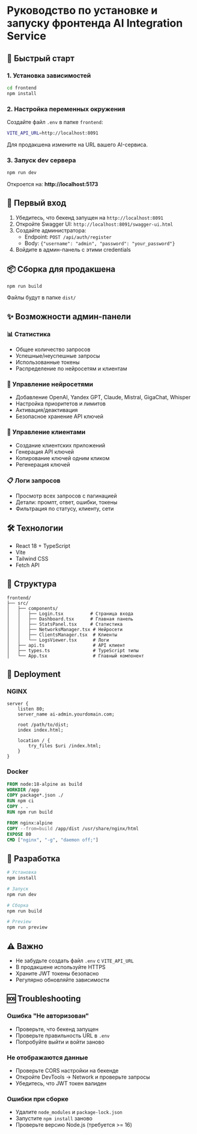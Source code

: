 # Руководство по установке и запуску фронтенда AI Integration Service

## 🚀 Быстрый старт

### 1. Установка зависимостей

```bash
cd frontend
npm install
```

### 2. Настройка переменных окружения

Создайте файл `.env` в папке `frontend`:

```bash
VITE_API_URL=http://localhost:8091
```

Для продакшена измените на URL вашего AI-сервиса.

### 3. Запуск dev сервера

```bash
npm run dev
```

Откроется на: **http://localhost:5173**

## 🔐 Первый вход

1. Убедитесь, что бекенд запущен на `http://localhost:8091`
2. Откройте Swagger UI: `http://localhost:8091/swagger-ui.html`
3. Создайте администратора:
   - Endpoint: `POST /api/auth/register`
   - Body: `{"username": "admin", "password": "your_password"}`
4. Войдите в админ-панель с этими credentials

## 📦 Сборка для продакшена

```bash
npm run build
```

Файлы будут в папке `dist/`

## ✨ Возможности админ-панели

### 📊 Статистика
- Общее количество запросов
- Успешные/неуспешные запросы
- Использованные токены
- Распределение по нейросетям и клиентам

### 🧠 Управление нейросетями
- Добавление OpenAI, Yandex GPT, Claude, Mistral, GigaChat, Whisper
- Настройка приоритетов и лимитов
- Активация/деактивация
- Безопасное хранение API ключей

### 🔑 Управление клиентами
- Создание клиентских приложений
- Генерация API ключей
- Копирование ключей одним кликом
- Регенерация ключей

### 📋 Логи запросов
- Просмотр всех запросов с пагинацией
- Детали: промпт, ответ, ошибки, токены
- Фильтрация по статусу, клиенту, сети

## 🛠 Технологии

- React 18 + TypeScript
- Vite
- Tailwind CSS
- Fetch API

## 📝 Структура

```
frontend/
├── src/
│   ├── components/
│   │   ├── Login.tsx          # Страница входа
│   │   ├── Dashboard.tsx      # Главная панель
│   │   ├── StatsPanel.tsx     # Статистика
│   │   ├── NetworksManager.tsx # Нейросети
│   │   ├── ClientsManager.tsx  # Клиенты
│   │   └── LogsViewer.tsx      # Логи
│   ├── api.ts                  # API клиент
│   ├── types.ts                # TypeScript типы
│   └── App.tsx                 # Главный компонент
```

## 🚢 Deployment

### NGINX

```nginx
server {
    listen 80;
    server_name ai-admin.yourdomain.com;
    
    root /path/to/dist;
    index index.html;
    
    location / {
        try_files $uri /index.html;
    }
}
```

### Docker

```dockerfile
FROM node:18-alpine as build
WORKDIR /app
COPY package*.json ./
RUN npm ci
COPY . .
RUN npm run build

FROM nginx:alpine
COPY --from=build /app/dist /usr/share/nginx/html
EXPOSE 80
CMD ["nginx", "-g", "daemon off;"]
```

## 🔧 Разработка

```bash
# Установка
npm install

# Запуск
npm run dev

# Сборка
npm run build

# Preview
npm run preview
```

## ⚠️ Важно

- Не забудьте создать файл `.env` с `VITE_API_URL`
- В продакшене используйте HTTPS
- Храните JWT токены безопасно
- Регулярно обновляйте зависимости

## 🆘 Troubleshooting

### Ошибка "Не авторизован"
- Проверьте, что бекенд запущен
- Проверьте правильность URL в `.env`
- Попробуйте выйти и войти заново

### Не отображаются данные
- Проверьте CORS настройки на бекенде
- Откройте DevTools → Network и проверьте запросы
- Убедитесь, что JWT токен валиден

### Ошибки при сборке
- Удалите `node_modules` и `package-lock.json`
- Запустите `npm install` заново
- Проверьте версию Node.js (требуется >= 16)

